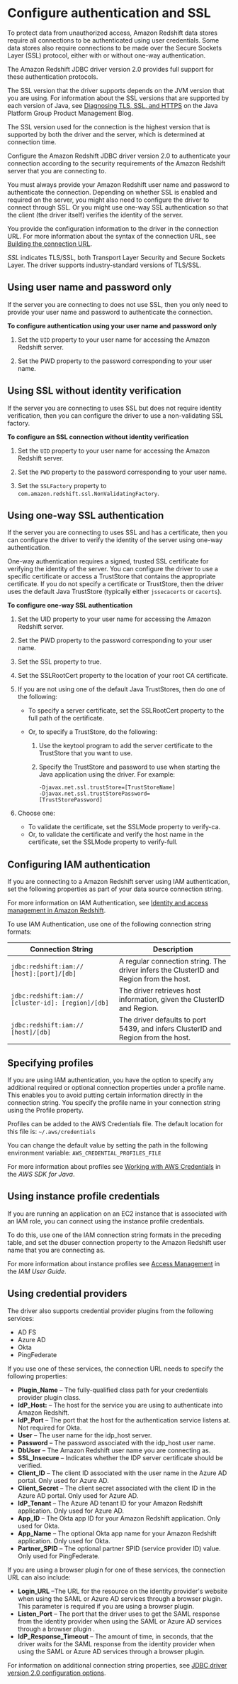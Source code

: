 # Configure authentication and SSL<a name="jdbc20-configure-authentication-ssl"></a>

To protect data from unauthorized access, Amazon Redshift data stores require all connections to be authenticated using user credentials\. Some data stores also require connections to be made over the Secure Sockets Layer \(SSL\) protocol, either with or without one\-way authentication\.

The Amazon Redshift JDBC driver version 2\.0 provides full support for these authentication protocols\. 

The SSL version that the driver supports depends on the JVM version that you are using\. For information about the SSL versions that are supported by each version of Java, see [Diagnosing TLS, SSL, and HTTPS](https://blogs.oracle.com/java-platform-group/diagnosing-tls,-ssl,-and-https) on the Java Platform Group Product Management Blog\. 

The SSL version used for the connection is the highest version that is supported by both the driver and the server, which is determined at connection time\.

Configure the Amazon Redshift JDBC driver version 2\.0 to authenticate your connection according to the security requirements of the Amazon Redshift server that you are connecting to\. 

You must always provide your Amazon Redshift user name and password to authenticate the connection\. Depending on whether SSL is enabled and required on the server, you might also need to configure the driver to connect through SSL\. Or you might use one\-way SSL authentication so that the client \(the driver itself\) verifies the identity of the server\. 

You provide the configuration information to the driver in the connection URL\. For more information about the syntax of the connection URL, see [Building the connection URL](jdbc20-build-connection-url.md)\. 

*SSL* indicates TLS/SSL, both Transport Layer Security and Secure Sockets Layer\. The driver supports industry\-standard versions of TLS/SSL\.  

## Using user name and password only<a name="jdbc20-authentication-username-password"></a>

If the server you are connecting to does not use SSL, then you only need to provide your user name and password to authenticate the connection\. 

**To configure authentication using your user name and password only**

1. Set the `UID` property to your user name for accessing the Amazon Redshift server\.

1. Set the PWD property to the password corresponding to your user name\.

## Using SSL without identity verification<a name="jdbc20-use-ssl-without-identity-verification"></a>

If the server you are connecting to uses SSL but does not require identity verification, then you can configure the driver to use a non\-validating SSL factory\. 

**To configure an SSL connection without identity verification**

1. Set the `UID` property to your user name for accessing the Amazon Redshift server\.

1. Set the `PWD` property to the password corresponding to your user name\.

1. Set the `SSLFactory` property to `com.amazon.redshift.ssl.NonValidatingFactory`\.

## Using one\-way SSL authentication<a name="jdbc20-use-one-way-SSL-authentication"></a>

If the server you are connecting to uses SSL and has a certificate, then you can configure the driver to verify the identity of the server using one\-way authentication\. 

One\-way authentication requires a signed, trusted SSL certificate for verifying the identity of the server\. You can configure the driver to use a specific certificate or access a TrustStore that contains the appropriate certificate\. If you do not specify a certificate or TrustStore, then the driver uses the default Java TrustStore \(typically either `jssecacerts` or `cacerts`\)\. 

**To configure one\-way SSL authentication**

1. Set the UID property to your user name for accessing the Amazon Redshift server\.

1. Set the PWD property to the password corresponding to your user name\.

1. Set the SSL property to true\.

1. Set the SSLRootCert property to the location of your root CA certificate\.

1. If you are not using one of the default Java TrustStores, then do one of the following:
   + To specify a server certificate, set the SSLRootCert property to the full path of the certificate\.
   + Or, to specify a TrustStore, do the following:

     1. Use the keytool program to add the server certificate to the TrustStore that you want to use\.

     1. Specify the TrustStore and password to use when starting the Java application using the driver\. For example:

        ```
        -Djavax.net.ssl.trustStore=[TrustStoreName]
        -Djavax.net.ssl.trustStorePassword=
        [TrustStorePassword]
        ```

1. Choose one:
   + To validate the certificate, set the SSLMode property to verify\-ca\.
   + Or, to validate the certificate and verify the host name in the certificate, set the SSLMode property to verify\-full\.

## Configuring IAM authentication<a name="jdbc20-configure-iam-authentication"></a>

If you are connecting to a Amazon Redshift server using IAM authentication, set the following properties as part of your data source connection string\. 

  For more information on IAM Authentication, see [Identity and access management in Amazon Redshift](redshift-iam-authentication-access-control.md)\.

To use IAM Authentication, use one of the following connection string formats:


| Connection String | Description | 
| --- | --- | 
|  `jdbc:redshift:iam:// [host]:[port]/[db]`  |  A regular connection string\. The driver infers the ClusterID and Region from the host\.  | 
|  `jdbc:redshift:iam:// [cluster-id]: [region]/[db]`  |  The driver retrieves host information, given the ClusterID and Region\.  | 
|  `jdbc:redshift:iam:// [host]/[db]`  |  The driver defaults to port 5439, and infers ClusterID and Region from the host\.  | 

## Specifying profiles<a name="jdbc20-aws-credentials-profiles"></a>

If you are using IAM authentication, you have the option to specify any additional required or optional connection properties under a profile name\. This enables you to avoid putting certain information directly in the connection string\. You specify the profile name in your connection string using the Profile property\. 

Profiles can be added to the AWS Credentials file\. The default location for this file is: `~/.aws/credentials` 

You can change the default value by setting the path in the following environment variable: `AWS_CREDENTIAL_PROFILES_FILE` 

 For more information about profiles see [Working with AWS Credentials](https://docs.aws.amazon.com/sdk-for-java/v1/developer-guide/credentials.html) in the *AWS SDK for Java*\. 

## Using instance profile credentials<a name="jdbc20-instance-profile-credentials"></a>

If you are running an application on an EC2 instance that is associated with an IAM role, you can connect using the instance profile credentials\. 

To do this, use one of the IAM connection string formats in the preceding table, and set the dbuser connection property to the Amazon Redshift user name that you are connecting as\. 

For more information about instance profiles see [Access Management](https://docs.aws.amazon.com/IAM/latest/UserGuide/access.html) in the *IAM User Guide*\. 

## Using credential providers<a name="jdbc20-aws-credentials-provider"></a>

The driver also supports credential provider plugins from the following services: 
+ AD FS
+ Azure AD
+ Okta
+ PingFederate

If you use one of these services, the connection URL needs to specify the following properties: 
+ **Plugin\_Name** – The fully\-qualified class path for your credentials provider plugin class\.
+ **IdP\_Host:** – The host for the service you are using to authenticate into Amazon Redshift\.
+ **IdP\_Port** – The port that the host for the authentication service listens at\. Not required for Okta\.
+ **User** – The user name for the idp\_host server\.
+ **Password** – The password associated with the idp\_host user name\.
+ **DbUser** – The Amazon Redshift user name you are connecting as\.
+ **SSL\_Insecure** – Indicates whether the IDP server certificate should be verified\.
+ **Client\_ID** – The client ID associated with the user name in the Azure AD portal\. Only used for Azure AD\.
+ **Client\_Secret** – The client secret associated with the client ID in the Azure AD portal\. Only used for Azure AD\.
+ **IdP\_Tenant** – The Azure AD tenant ID for your Amazon Redshift application\. Only used for Azure AD\.
+ **App\_ID** – The Okta app ID for your Amazon Redshift application\. Only used for Okta\.
+ **App\_Name** – The optional Okta app name for your Amazon Redshift application\. Only used for Okta\.
+ **Partner\_SPID** – The optional partner SPID \(service provider ID\) value\. Only used for PingFederate\.

If you are using a browser plugin for one of these services, the connection URL can also include: 
+ **Login\_URL** –The URL for the resource on the identity provider's website when using the SAML or Azure AD services through a browser plugin\. This parameter is required if you are using a browser plugin\.
+ **Listen\_Port** – The port that the driver uses to get the SAML response from the identity provider when using the SAML or Azure AD services through a browser plugin \.
+ **IdP\_Response\_Timeout** – The amount of time, in seconds, that the driver waits for the SAML response from the identity provider when using the SAML or Azure AD services through a browser plugin\.

For information on additional connection string properties, see [JDBC driver version 2\.0 configuration options](jdbc20-configuration-options.md)\. 